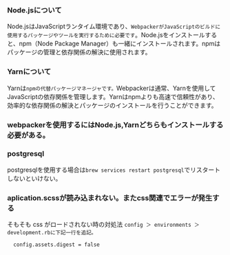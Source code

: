 ### Node.jsについて
 Node.jsはJavaScriptランタイム環境であり、`WebpackerがJavaScriptのビルドに使用するパッケージやツールを実行するために必要です`。Node.jsをインストールすると、npm（Node Package Manager）も一緒にインストールされます。npmはパッケージの管理と依存関係の解決に使用されます。
 
 
### Yarnについて


Yarnは`npmの代替パッケージマネージャです。`Webpackerは通常、Yarnを使用してJavaScriptの依存関係を管理します。Yarnはnpmよりも高速で信頼性があり、効率的な依存関係の解決とパッケージのインストールを行うことができます。


### webpackerを使用するにはNode.js,Yarnどちらもインストールする必要がある。

### postgresql
postgresqlを使用する場合は`brew services restart postgresql`でリスタートしないといけない。



### aplication.scssが読み込まれない。またcss関連でエラーが発生する

そもそも css がロードされない時の対処法
`config ＞ environments ＞ development.rbに下記一行を追記。`

```
  config.assets.digest = false
```
